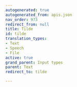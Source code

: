 ```yaml
---
autogenerated: true
autogenerated_from: apis.json
nav_order: 973
redirect_from: null
title: Tilde
id: tilde
translation_types:
- Text
- Speech
- File
active: true
grand_parent: Input types
parent: Text
redirect_to: tilde

---
```


